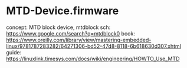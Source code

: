# MTD-Device.firmware
concept: MTD block device, mtdblock sch: https://www.google.com/search?q=mtdblock0 book: https://www.oreilly.com/library/view/mastering-embedded-linux/9781787283282/64271306-bd52-47d8-8118-6b618630d307.xhtml guide: https://linuxlink.timesys.com/docs/wiki/engineering/HOWTO_Use_MTD
